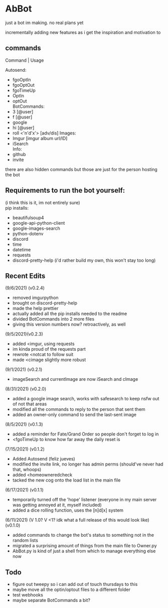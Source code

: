 # AbBot
just a bot im making. no real plans yet

incrementally adding new features as i get the inspiration and motivation to

## commands
Command    |   Usage

Autosend:
- fgoOptIn  
- fgoOptOut 
- fgoTimeUp 
- OptIn     
- optOut    
BotCommands:
- 3         [@user]
- f         [@user]
- google    <search terms>
- hi        [@user]
- roll      <'n'd'x'> [adv/dis]
Images:
- Imgur     [imgur album url/ID]
- iSearch   <search terms>
Info:
- github    
- invite    

there are also hidden commands but those are just for the person hosting the bot

## Requirements to run the bot yourself:
(i think this is it, im not entirely sure)  
  pip installs:  
  - beautifulsoup4
  - google-api-python-client
  - google-images-search
  - python-dotenv
  - discord
  - time
  - datetime
  - requests
  - discord-pretty-help (i'd rather build my own, this won't stay too long)

## Recent Edits
(9/6/2021) (v0.2.4)
- removed imgurpython
- brought on discord-pretty-help
- made the help prettier
- actually added all the pip installs needed to the readme
- divided BotCommands into 2 more files
- giving this version numbers now? retroactively, as well

(9/5/2021)(v0.2.3)
- added <imgur, using requests
- im kinda proud of the requests part
- rewrote <notcat to follow suit
- made <cimage slightly more robust

(9/1/2021) (v0.2.1)
- imageSearch and currentImage are now iSearch and cImage

(8/31/2021) (v0.2.0)
- added a google image search, works with safesearch to keep nsfw out of not that areas
- modified all the commands to reply to the person that sent them
- added an owner-only command to send the last-sent image

(8/5/2021) (v0.1.3)
- added a reminder for Fate/Grand Order so people don't forget to log in
- <fgoTimeUp to know how far away the daily reset is

(7/15/2021) (v0.1.2)
- Added Autosend (feliz jueves)
- modified the invite link, no longer has admin perms (should've never had that, whoops)
- added <homeowneredcheck
- tacked the new cog onto the load list in the main file

(6/17/2021) (v0.1.1)
- temporarily turned off the 'hope' listener (everyone in my main server was getting annoyed at it, myself included)
- added a dice rolling function, uses the [n]d[x] system

(6/11/2021) (V 1.0? V <1? idk what a full release of this would look like) (v0.1.0)
- added commands to change the bot's status to something not in the random lists
- migrated a surprising amount of things from the main file to Owner.py
- AbBot.py is kind of just a shell from which to manage everything else now

## Todo
- figure out tweepy so i can add out of touch thursdays to this
- maybe move all the optin/optout files to a different folder
- test webhooks
- maybe separate BotCommands a bit?
